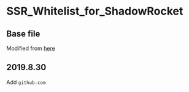 # SSR_Whitelist_for_ShadowRocket

## Base file
Modified from [here](https://raw.githubusercontent.com/h2y/Shadowrocket-ADBlock-Rules/master/sr_top500_banlist.conf)

## 2019.8.30
Add `github.com`